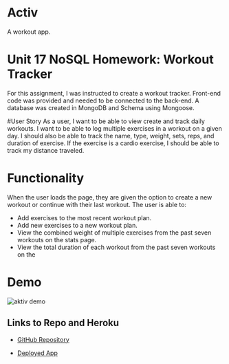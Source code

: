 # Activ
A workout app.

# Unit 17 NoSQL Homework: Workout Tracker

For this assignment, I was instructed to create a workout tracker. Front-end code was provided and needed to be connected to the back-end. A database was created in MongoDB and Schema using Mongoose.

#User Story
As a user, I want to be able to view create and track daily workouts. I want to be able to log multiple exercises in a workout on a given day. I should also be able to track the name, type, weight, sets, reps, and duration of exercise. If the exercise is a cardio exercise, I should be able to track my distance traveled.

# Functionality
When the user loads the page, they are given the option to create a new workout or continue with their last workout.
The user is able to:
* Add exercises to the most recent workout plan.
* Add new exercises to a new workout plan.
* View the combined weight of multiple exercises from the past seven workouts on the stats page.
* View the total duration of each workout from the past seven workouts on the 

# Demo
![aktiv demo](./img/aktiv-demo.gif)


## Links to Repo and Heroku
* [GitHub Repository](https://github.com/sdemercurio/aktiv.git)

* [Deployed App](https://secret-forest-42254.herokuapp.com/)
